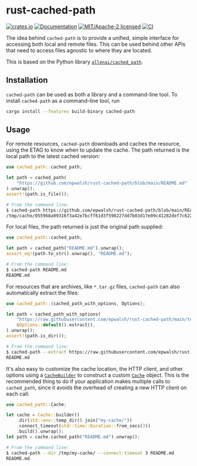 # rust-cached-path

[![crates.io](https://img.shields.io/crates/v/cached-path.svg)](https://crates.io/crates/cached-path)
[![Documentation](https://docs.rs/cached-path/badge.svg)](https://docs.rs/cached-path)
[![MIT/Apache-2 licensed](https://img.shields.io/crates/l/cached-path.svg)](./LICENSE)
[![CI](https://github.com/epwalsh/rust-cached-path/workflows/CI/badge.svg)](https://github.com/epwalsh/rust-cached-path/actions?query=workflow%3ACI)

<!--
DO NOT EDIT BELOW THIS POINT BY HAND!

Everything below this point is automatically generated using cargo-rdme: https://github.com/orium/cargo-rdme
Just run `make readme` to update.
-->

<!-- cargo-rdme start -->

The idea behind `cached-path` is to provide a unified, simple interface for
accessing both local and remote files. This can be used behind other APIs that need
to access files agnostic to where they are located.

This is based on the Python library [`allenai/cached_path`](https://github.com/allenai/cached_path).

## Installation

`cached-path` can be used as both a library and a command-line tool. To install `cached-path`
as a command-line tool, run

```bash
cargo install --features build-binary cached-path
```

## Usage

For remote resources, `cached-path` downloads and caches the resource, using the ETAG
to know when to update the cache. The path returned is the local path to the latest
cached version:

```rust
use cached_path::cached_path;

let path = cached_path(
    "https://github.com/epwalsh/rust-cached-path/blob/main/README.md"
).unwrap();
assert!(path.is_file());
```

```bash
# From the command line:
$ cached-path https://github.com/epwalsh/rust-cached-path/blob/main/README.md
/tmp/cache/055968a99316f3a42e7bcff61d3f590227dd7b03d17e09c41282def7c622ba0f.efa33e7f611ef2d163fea874ce614bb6fa5ab2a9d39d5047425e39ebe59fe782
```

For local files, the path returned is just the original path supplied:

```rust
use cached_path::cached_path;

let path = cached_path("README.md").unwrap();
assert_eq!(path.to_str().unwrap(), "README.md");
```

```bash
# From the command line:
$ cached-path README.md
README.md
```

For resources that are archives, like `*.tar.gz` files, `cached-path` can also
automatically extract the files:

```rust
use cached_path::{cached_path_with_options, Options};

let path = cached_path_with_options(
    "https://raw.githubusercontent.com/epwalsh/rust-cached-path/main/test_fixtures/utf-8_sample/archives/utf-8.tar.gz",
    &Options::default().extract(),
).unwrap();
assert!(path.is_dir());
```

```bash
# From the command line:
$ cached-path --extract https://raw.githubusercontent.com/epwalsh/rust-cached-path/main/test_fixtures/utf-8_sample/archives/utf-8.tar.gz
README.md
```

It's also easy to customize the cache location, the HTTP client, and other options
using a [`CacheBuilder`](https://docs.rs/cached-path/latest/cached_path/cache/struct.CacheBuilder.html) to construct a custom
[`Cache`](https://docs.rs/cached-path/latest/cached_path/cache/struct.Cache.html) object. This is the recommended thing
to do if your application makes multiple calls to `cached_path`, since it avoids the overhead
of creating a new HTTP client on each call:

```rust
use cached_path::Cache;

let cache = Cache::builder()
    .dir(std::env::temp_dir().join("my-cache/"))
    .connect_timeout(std::time::Duration::from_secs(3))
    .build().unwrap();
let path = cache.cached_path("README.md").unwrap();
```

```bash
# From the command line:
$ cached-path --dir /tmp/my-cache/ --connect-timeout 3 README.md
README.md
```

<!-- cargo-rdme end -->

